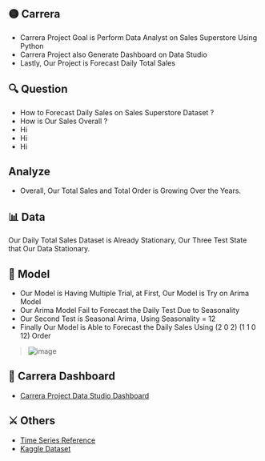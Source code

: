 ## 🟡 Carrera
* Carrera Project Goal is Perform Data Analyst on Sales Superstore Using Python
* Carrera Project also Generate Dashboard on Data Studio
* Lastly, Our Project is Forecast Daily Total Sales

## 🔍 Question
* How to Forecast Daily Sales on Sales Superstore Dataset ?
* How is Our Sales Overall ?
* Hi
* Hi
* Hi

## Analyze
* Overall, Our Total Sales and Total Order is Growing Over the Years.

## 📊 Data
Our Daily Total Sales Dataset is Already Stationary, Our Three Test State that Our Data Stationary.

## 🧠 Model
* Our Model is Having Multiple Trial, at First, Our Model is Try on Arima Model
* Our Arima Model Fail to Forecast the Daily Test Due to Seasonality
* Our Second Test is Seasonal Arima, Using Seasonality = 12
* Finally Our Model is Able to Forecast the Daily Sales Using (2 0 2) (1 1 0 12) Order
> ![image](https://github.com/user-attachments/assets/d4cf63f2-6bda-4256-b236-9ac55881687c)

## 🧨 Carrera Dashboard
* [Carrera Project Data Studio Dashboard](https://lookerstudio.google.com/reporting/a29008d1-67a3-4fe4-a881-b00e612583c7)

## ⚔️ Others
* [Time Series Reference](https://www.linkedin.com/pulse/time-series-episode-1-how-select-correct-sarima-vasilis-kalyvas-jqcjf/)
* [Kaggle Dataset](https://www.kaggle.com/datasets/rohitsahoo/sales-forecasting) 
